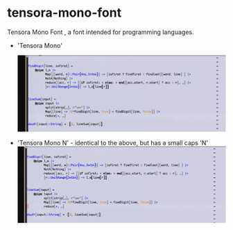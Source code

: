 # tensora-mono-font
Tensora Mono Font , a font intended for programming languages. 

* 'Tensora Mono'

  ![image-20240114195609947](assets/image-20240114195609947.png)

* 'Tensora Mono N' - identical to the above, but has a small caps 'N'![image-20240114195547231](assets/image-20240114195547231.png)
